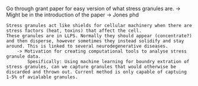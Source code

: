 




Go through grant paper for easy version of what stress granules are.
    -> Might be in the introduction of the paper
    -> Jones phd

    Stress granules act like shields for cellular machinery when there are stress factors (heat, toxins) that affect the cell.
    These granules are in LLPS. Normally they should appear (concentrate?) and then disperse, however sometimes they instead solidify and stay around. This is linked to several neurodegenerative diseases.
        -> Motivation for creating computational tools to analyse stress granule data.
            Spesifically: Using machine learning for boundry extration of stress granules, can we capture granules that would otherwise be discarded and thrown out. Current method is only capable of captuing 1-5% of avialable granules.  




